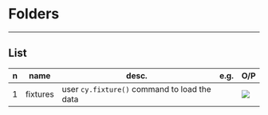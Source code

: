 # Folders

---

## List
|n|name|desc.|e.g.|O/P|
|-|----|-----|----|---|
|1|fixtures|user `cy.fixture()` command to load the data||<img src="https://i.imgur.com/vF3Go2v.png">|
